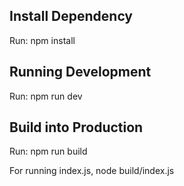 ## Install Dependency
Run:
npm install


## Running Development
Run:
npm run dev


## Build into Production
Run:
npm run build

For running index.js,
node build/index.js
